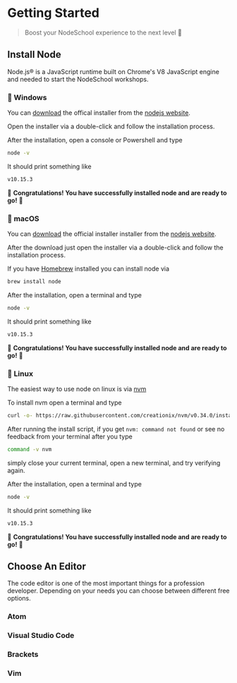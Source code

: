 # Getting Started

> Boost your NodeSchool experience to the next level 🚀

## Install Node

Node.js® is a JavaScript runtime built on Chrome's V8 JavaScript engine and needed to start the NodeSchool workshops.

### 🏁 Windows

You can [download](https://nodejs.org/dist/v10.15.3/node-v10.15.3-x86.msi) the offical installer from the [nodejs website](https://nodejs.org/).

Open the installer via a double-click and follow the installation process.

After the installation, open a console or Powershell and type

```bash
node -v
```

It should print something like

```bash
v10.15.3
```

🎉 **Congratulations! You have successfully installed node and are ready to go!** 🎉

### 🍏 macOS

You can [download](https://nodejs.org/dist/v10.15.3/node-v10.15.3.pkg) the official installer
installer from the [nodejs website](https://nodejs.org/).

After the download just open the installer via a double-click and follow the installation process.

If you have [Homebrew](https://brew.sh/) installed you can install node via

```bash
brew install node
```

After the installation, open a terminal and type

```bash
node -v
```

It should print something like

```bash
v10.15.3
```

🎉 **Congratulations! You have successfully installed node and are ready to go!** 🎉

### 🐧 Linux

The easiest way to use node on linux is via [nvm](https://github.com/creationix/nvm)

To install nvm open a terminal and type

```bash
curl -o- https://raw.githubusercontent.com/creationix/nvm/v0.34.0/install.sh | bash
```

After running the install script, if you get `nvm: command not found` or see no feedback from your terminal after you type

```bash
command -v nvm
```

simply close your current terminal, open a new terminal, and try verifying again.

After the installation, open a terminal and type

```bash
node -v
```

It should print something like

```bash
v10.15.3
```

🎉 **Congratulations! You have successfully installed node and are ready to go!** 🎉

## Choose An Editor

The code editor is one of the most important things for a profession developer.
Depending on your needs you can choose between different free options.

### Atom

### Visual Studio Code

### Brackets

### Vim
